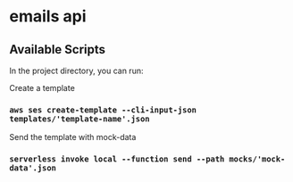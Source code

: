 # emails api

## Available Scripts

In the project directory, you can run:

Create a template

### `aws ses create-template --cli-input-json templates/'template-name'.json`

Send the template with mock-data

### `serverless invoke local --function send --path mocks/'mock-data'.json`

